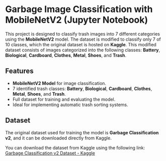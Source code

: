 # Garbage Image Classification with MobileNetV2 (Jupyter Notebook)

This project is designed to classify trash images into 7 different categories using the **MobileNetV2** model. The dataset is modified to classify only 7 of 10 classes, which the original dataset is hosted on **Kaggle**. This modified dataset consists of images categorized into the following classes: **Battery**, **Biological**, **Cardboard**, **Clothes**, **Metal**, **Shoes**, and **Trash**.

## Features
- **MobileNetV2 Model** for image classification.
- 7 identified trash classes: **Battery**, **Biological**, **Cardboard**, **Clothes**, **Metal**, **Shoes**, and **Trash**.
- Full dataset for training and evaluating the model.
- Ideal for implementing automatic trash sorting systems.

## Dataset

The original dataset used for training the model is **Garbage Classification v2**, and it can be downloaded directly from Kaggle.

You can download the dataset from Kaggle using the following link:  
[Garbage Classification v2 Dataset - Kaggle](https://www.kaggle.com/datasets/sumn2u/garbage-classification-v2)
